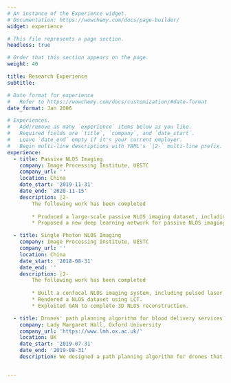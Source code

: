 ```yaml
---
# An instance of the Experience widget.
# Documentation: https://wowchemy.com/docs/page-builder/
widget: experience

# This file represents a page section.
headless: true

# Order that this section appears on the page.
weight: 40

title: Research Experience
subtitle:

# Date format for experience
#   Refer to https://wowchemy.com/docs/customization/#date-format
date_format: Jan 2006

# Experiences.
#   Add/remove as many `experience` items below as you like.
#   Required fields are `title`, `company`, and `date_start`.
#   Leave `date_end` empty if it's your current employer.
#   Begin multi-line descriptions with YAML's `|2-` multi-line prefix.
experience:
  - title: Passive NLOS Imaging 
    company: Image Processing Institute, UESTC
    company_url: ''
    location: China
    date_start: '2019-11-31'
    date_end: '2020-11-15'
    description: |2-
        The following work has been completed
        
        * Produced a large-scale passive NLOS imaging dataset, including 3,136,000 samples.
        * Proposed a new deep learning network for passive NLOS imaging.

  - title: Single Photon NLOS Imaging 
    company: Image Processing Institute, UESTC
    company_url: ''
    location: China
    date_start: '2018-08-31'
    date_end: ''
    description: |2-
        The following work has been completed
        
        * Built a confocal NLOS imaging system, including pulsed laser, SPAD and TCSPC. 
        * Rendered a NLOS dataset using LCT.
        * Exploited GAN to complete 3D NLOS reconstruction.

  - title: Drones' path planning algorithm for blood delivery services 
    company: Lady Margaret Hall, Oxford University
    company_url: 'https://www.lmh.ox.ac.uk/'
    location: UK
    date_start: '2019-07-31'
    date_end: '2019-08-31'
    description: We designed a path planning algorithm for drones that transport blood between Oxfordshire hospitals, considering factors such as the population, architecture, environment, and law.


---
```


